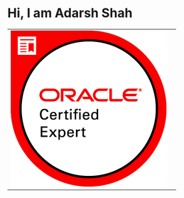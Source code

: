 # Hi, I am Adarsh Shah
<table>
<tr>
<td>
<img src="https://github.com/AdarshShah/AboutMe/blob/master/images/oracle-certified-expert-java-ee-6-web-component-developer.png?raw=true"/>
<td>
</tr>
</table>
